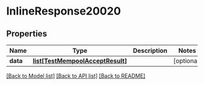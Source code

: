 # InlineResponse20020

## Properties
Name | Type | Description | Notes
------------ | ------------- | ------------- | -------------
**data** | [**list[TestMempoolAcceptResult]**](TestMempoolAcceptResult.md) |  | [optional] 

[[Back to Model list]](../README.md#documentation-for-models) [[Back to API list]](../README.md#documentation-for-api-endpoints) [[Back to README]](../README.md)

